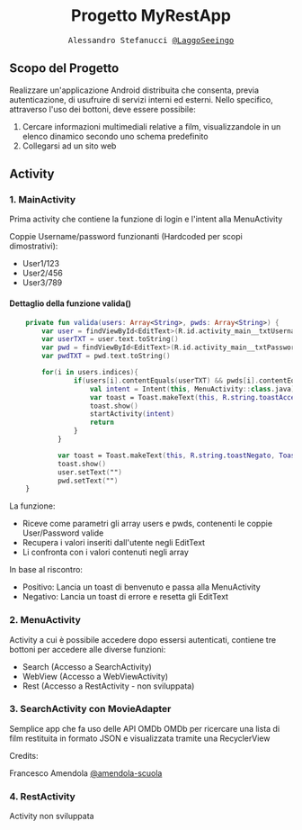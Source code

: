 <h1 align="center">Progetto MyRestApp</h1>

<p align="center" style="font-family: monospace">Alessandro Stefanucci <a href="https://github.com/LaggoSeeingo">@LaggoSeeingo</a></p>

## Scopo del Progetto
Realizzare un'applicazione Android distribuita che consenta, previa autenticazione, di usufruire di servizi interni ed esterni.
Nello specifico, attraverso l'uso dei bottoni, deve essere possibile: 
1) Cercare informazioni multimediali relative a film, visualizzandole in un elenco dinamico secondo uno schema predefinito
2) Collegarsi ad un sito web


## Activity

### 1. MainActivity
Prima activity che contiene la funzione di login e l'intent alla MenuActivity

Coppie Username/password funzionanti (Hardcoded per scopi dimostrativi):
- User1/123
- User2/456
- User3/789

#### Dettaglio della funzione valida()
```kotlin
    private fun valida(users: Array<String>, pwds: Array<String>) {
        var user = findViewById<EditText>(R.id.activity_main__txtUsername)
        var userTXT = user.text.toString()
        var pwd = findViewById<EditText>(R.id.activity_main__txtPassword)
        var pwdTXT = pwd.text.toString()

        for(i in users.indices){
                if(users[i].contentEquals(userTXT) && pwds[i].contentEquals(pwdTXT)){
                    val intent = Intent(this, MenuActivity::class.java)
                    var toast = Toast.makeText(this, R.string.toastAccesso, Toast.LENGTH_LONG)
                    toast.show()
                    startActivity(intent)
                    return
                }
            }

            var toast = Toast.makeText(this, R.string.toastNegato, Toast.LENGTH_LONG)
            toast.show()
            user.setText("")
            pwd.setText("")
    }
```
La funzione:
- Riceve come parametri gli array users e pwds, contenenti le coppie User/Password valide
- Recupera i valori inseriti dall'utente negli EditText
- Li confronta con i valori contenuti negli array

In base al riscontro:
- Positivo: Lancia un toast di benvenuto e passa alla MenuActivity
- Negativo: Lancia un toast di errore e resetta gli EditText



### 2. MenuActivity
Activity a cui è possibile accedere dopo essersi autenticati, contiene tre bottoni per accedere alle diverse funzioni:

- Search (Accesso a SearchActivity)
- WebView (Accesso a WebViewActivity)
- Rest (Accesso a RestActivity - non sviluppata)


### 3. SearchActivity con MovieAdapter
Semplice app che fa uso delle API OMDb OMDb per ricercare una lista di film restituita in formato JSON e visualizzata tramite una RecyclerView <p>Credits: <p>Francesco Amendola <a href="https://github.com/amendola-scuola/FilmSearch">@amendola-scuola</a></p>

### 4. RestActivity
Activity non sviluppata


